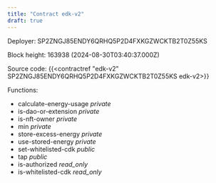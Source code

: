 ```yaml
---
title: "Contract edk-v2"
draft: true
---
```

Deployer: SP2ZNGJ85ENDY6QRHQ5P2D4FXKGZWCKTB2T0Z55KS


 



Block height: 163938 (2024-08-30T03:40:37.000Z)

Source code: {{<contractref "edk-v2" SP2ZNGJ85ENDY6QRHQ5P2D4FXKGZWCKTB2T0Z55KS edk-v2>}}

Functions:

* calculate-energy-usage _private_
* is-dao-or-extension _private_
* is-nft-owner _private_
* min _private_
* store-excess-energy _private_
* use-stored-energy _private_
* set-whitelisted-cdk _public_
* tap _public_
* is-authorized _read_only_
* is-whitelisted-cdk _read_only_

